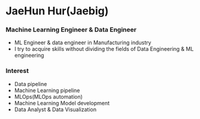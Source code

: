 # JaeHun Hur(Jaebig)

### Machine Learning Engineer & Data Engineer
- ML Engineer & data engineer in Manufacturing industry
- I try to acquire skills without dividing the fields of Data Engineering & ML engineering

### Interest
- Data pipeline
- Machine Learning pipeline 
- MLOps(MLOps automation)
- Machine Learning Model development
- Data Analyst & Data Visualization

